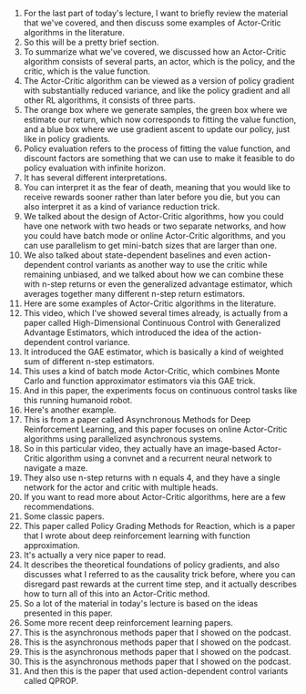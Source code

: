 1. For the last part of today's lecture, I want to briefly review the material that we've covered, and then discuss some examples of Actor-Critic algorithms in the literature.
2. So this will be a pretty brief section.
3. To summarize what we've covered, we discussed how an Actor-Critic algorithm consists of several parts, an actor, which is the policy, and the critic, which is the value function.
4. The Actor-Critic algorithm can be viewed as a version of policy gradient with substantially reduced variance, and like the policy gradient and all other RL algorithms, it consists of three parts.
5. The orange box where we generate samples, the green box where we estimate our return, which now corresponds to fitting the value function, and a blue box where we use gradient ascent to update our policy, just like in policy gradients.
6. Policy evaluation refers to the process of fitting the value function, and discount factors are something that we can use to make it feasible to do policy evaluation with infinite horizon.
7. It has several different interpretations.
8. You can interpret it as the fear of death, meaning that you would like to receive rewards sooner rather than later before you die, but you can also interpret it as a kind of variance reduction trick.
9. We talked about the design of Actor-Critic algorithms, how you could have one network with two heads or two separate networks, and how you could have batch mode or online Actor-Critic algorithms, and you can use parallelism to get mini-batch sizes that are larger than one.
10. We also talked about state-dependent baselines and even action-dependent control variants as another way to use the critic while remaining unbiased, and we talked about how we can combine these with n-step returns or even the generalized advantage estimator, which averages together many different n-step return estimators.
11. Here are some examples of Actor-Critic algorithms in the literature.
12. This video, which I've showed several times already, is actually from a paper called High-Dimensional Continuous Control with Generalized Advantage Estimators, which introduced the idea of the action-dependent control variance.
13. It introduced the GAE estimator, which is basically a kind of weighted sum of different n-step estimators.
14. This uses a kind of batch mode Actor-Critic, which combines Monte Carlo and function approximator estimators via this GAE trick.
15. And in this paper, the experiments focus on continuous control tasks like this running humanoid robot.
16. Here's another example.
17. This is from a paper called Asynchronous Methods for Deep Reinforcement Learning, and this paper focuses on online Actor-Critic algorithms using parallelized asynchronous systems.
18. So in this particular video, they actually have an image-based Actor-Critic algorithm using a convnet and a recurrent neural network to navigate a maze.
19. They also use n-step returns with n equals 4, and they have a single network for the actor and critic with multiple heads.
20. If you want to read more about Actor-Critic algorithms, here are a few recommendations.
21. Some classic papers.
22. This paper called Policy Grading Methods for Reaction, which is a paper that I wrote about deep reinforcement learning with function approximation.
23. It's actually a very nice paper to read.
24. It describes the theoretical foundations of policy gradients, and also discusses what I referred to as the causality trick before, where you can disregard past rewards at the current time step, and it actually describes how to turn all of this into an Actor-Critic method.
25. So a lot of the material in today's lecture is based on the ideas presented in this paper.
26. Some more recent deep reinforcement learning papers.
27. This is the asynchronous methods paper that I showed on the podcast.
28. This is the asynchronous methods paper that I showed on the podcast.
29. This is the asynchronous methods paper that I showed on the podcast.
30. This is the asynchronous methods paper that I showed on the podcast.
31. And then this is the paper that used action-dependent control variants called QPROP.